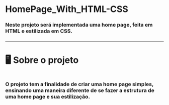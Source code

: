 # HomePage_With_HTML-CSS
<h3>Neste projeto será implementada uma home page, feita em HTML e estilizada em CSS.<h3>
<hr>
<h1>🖥 Sobre o projeto<h1>
<h3>O projeto tem a finalidade de criar uma home page simples, ensinando uma maneira diferente de se fazer a estrutura de uma home page e sua estilização.<h3>